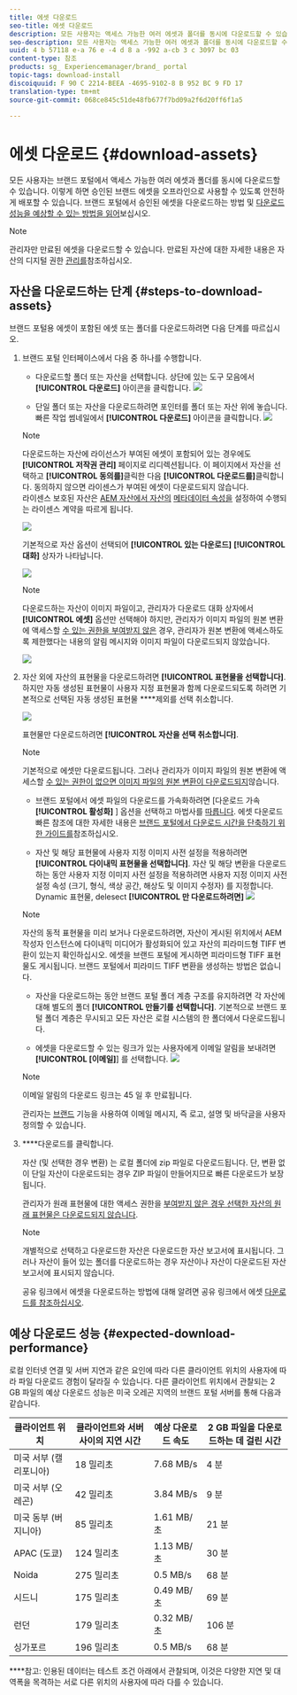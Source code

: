 ```yaml
---
title: 에셋 다운로드
seo-title: 에셋 다운로드
description: 모든 사용자는 액세스 가능한 여러 에셋과 폴더를 동시에 다운로드할 수 있습니다. 이렇게 하면 승인된 브랜드 에셋을 오프라인으로 사용할 수 있도록 안전하게 배포할 수 있습니다.
seo-description: 모든 사용자는 액세스 가능한 여러 에셋과 폴더를 동시에 다운로드할 수 있습니다. 이렇게 하면 승인된 브랜드 에셋을 오프라인으로 사용할 수 있도록 안전하게 배포할 수 있습니다.
uuid: 4 b 57118 e-a 76 e -4 d 8 a -992 a-cb 3 c 3097 bc 03
content-type: 참조
products: sg_ Experiencemanager/brand_ portal
topic-tags: download-install
discoiquuid: F 90 C 2214-BEEA -4695-9102-8 B 952 BC 9 FD 17
translation-type: tm+mt
source-git-commit: 068ce845c51de48fb677f7bd09a2f6d20ff6f1a5

---
```



# 에셋 다운로드 {#download-assets}

모든 사용자는 브랜드 포털에서 액세스 가능한 여러 에셋과 폴더를 동시에 다운로드할 수 있습니다. 이렇게 하면 승인된 브랜드 에셋을 오프라인으로 사용할 수 있도록 안전하게 배포할 수 있습니다. 브랜드 포털에서 승인된 에셋을 다운로드하는 방법 및 [다운로드 성능을 예상할 수 있는 방법을 읽어](../using/brand-portal-download-users.md#main-pars-header)보십시오.

>[!NOTE]
>
>관리자만 만료된 에셋을 다운로드할 수 있습니다. 만료된 자산에 대한 자세한 내용은 자산의 디지털 권한 [관리를](../using/manage-digital-rights-of-assets.md)참조하십시오.

## 자산을 다운로드하는 단계 {#steps-to-download-assets}

브랜드 포털용 에셋이 포함된 에셋 또는 폴더를 다운로드하려면 다음 단계를 따르십시오.

1. 브랜드 포털 인터페이스에서 다음 중 하나를 수행합니다.

   * 다운로드할 폴더 또는 자산을 선택합니다. 상단에 있는 도구 모음에서 **[!UICONTROL 다운로드]** 아이콘을 클릭합니다.
   ![](assets/downloadassets-1.png)

   * 단일 폴더 또는 자산을 다운로드하려면 포인터를 폴더 또는 자산 위에 놓습니다. 빠른 작업 썸네일에서 **[!UICONTROL 다운로드]** 아이콘을 클릭합니다.
   ![](assets/downloadsingleasset-1.png)

   >[!NOTE]
   >
   >다운로드하는 자산에 라이선스가 부여된 에셋이 포함되어 있는 경우에도 **[!UICONTROL 저작권 관리]** 페이지로 리디렉션됩니다. 이 페이지에서 자산을 선택하고 **[!UICONTROL 동의를]**&#x200B;클릭한 다음 **[!UICONTROL 다운로드를]**&#x200B;클릭합니다. 동의하지 않으면 라이센스가 부여된 에셋이 다운로드되지 않습니다.\
   >라이센스 보호된 자산은 [AEM 자산에서 자산의](https://helpx.adobe.com/experience-manager/6-5/assets/using/drm.html#DigitalRightsManagementinAssets) [메타데이터 속성을](https://helpx.adobe.com/experience-manager/6-5/assets/using/drm.html#DigitalRightsManagementinAssets) 설정하여 수행되는 라이센스 계약을 따르게 됩니다.

   ![](assets/licensed-asset-download-1.png)

   기본적으로 자산 옵션이 선택되어 **[!UICONTROL 있는 다운로드]** **[!UICONTROL 대화]** 상자가 나타납니다.

   ![](assets/donload-assets-dialog-1.png)

   >[!NOTE]
   >
   >다운로드하는 자산이 이미지 파일이고, 관리자가 다운로드 대화 상자에서 **[!UICONTROL 에셋]** 옵션만 선택해야 하지만, 관리자가 이미지 파일의 원본 변환에 액세스할 [수 있는 권한을 부여받지 않은](../using/brand-portal-adding-users.md#main-pars-procedure-202029708) 경우, 관리자가 원본 변환에 액세스하도록 제한했다는 내용의 알림 메시지와 이미지 파일이 다운로드되지 않았습니다.

   ![](assets/restrictaccess-note.png)

2. 자산 외에 자산의 표현물을 다운로드하려면 **[!UICONTROL 표현물을 선택합니다]**. 하지만 자동 생성된 표현물이 사용자 지정 표현물과 함께 다운로드되도록 하려면 기본적으로 선택된 자동 생성된 표현물 ****&#x200B;제외를 선택 취소합니다.

   ![](assets/exclude-auto-renditions.png)

   표현물만 다운로드하려면 **[!UICONTROL 자산을 선택 취소합니다]**.

   >[!NOTE]
   >
   >기본적으로 에셋만 다운로드됩니다. 그러나 관리자가 이미지 파일의 원본 변환에 액세스할 [수 있는 권한이 없으면 이미지 파일의 원본 변환이 다운로드되지](../using/brand-portal-adding-users.md#main-pars-procedure-202029708)않습니다.

   * 브랜드 포털에서 에셋 파일의 다운로드를 가속화하려면 [다운로드 가속 **[!UICONTROL 활성화]** ] 옵션을 선택하고 마법사를 [따릅니다](../using/accelerated-download.md#main-pars-header-405749062). 에셋 다운로드 빠른 참조에 대한 자세한 내용은 [브랜드 포털에서 다운로드 시간을 단축하기 위한 가이드를](../using/accelerated-download.md)참조하십시오.

   * 자산 및 해당 표현물에 [](../using/brand-portal-image-presets.md#applyimagepresetswhendownloadingimages)사용자 지정 이미지 사전 설정을 적용하려면 **[!UICONTROL 다이내믹 표현물을 선택합니다]**. 자산 및 해당 변환을 다운로드하는 동안 사용자 지정 이미지 사전 설정을 적용하려면 사용자 지정 이미지 사전 설정 속성 (크기, 형식, 색상 공간, 해상도 및 이미지 수정자) 를 지정합니다. Dynamic 표현물, delesect **[!UICONTROL 만 다운로드하려면]**
   ![](assets/dynamic-renditions.png)

   >[!NOTE]
   >
   >자산의 동적 표현물을 미리 보거나 다운로드하려면, 자산이 게시된 위치에서 AEM 작성자 인스턴스에 다이내믹 미디어가 활성화되어 있고 자산의 피라미드형 TIFF 변환이 있는지 확인하십시오. 에셋을 브랜드 포털에 게시하면 피라미드형 TIFF 표현물도 게시됩니다. 브랜드 포털에서 피라미드 TIFF 변환을 생성하는 방법은 없습니다.

   * 자산을 다운로드하는 동안 브랜드 포털 폴더 계층 구조를 유지하려면 각 자산에 대해 별도의 폴더 **[!UICONTROL 만들기를 선택합니다]**. 기본적으로 브랜드 포털 폴더 계층은 무시되고 모든 자산은 로컬 시스템의 한 폴더에서 다운로드됩니다.

   * 에셋을 다운로드할 수 있는 링크가 있는 사용자에게 이메일 알림을 보내려면 **[!UICONTROL [이메일]**] 를 선택합니다.
   ![](assets/download-link.png)

   >[!NOTE]
   >
   >이메일 알림의 다운로드 링크는 45 일 후 만료됩니다.
   >
   >관리자는 [브랜드](../using/brand-portal-branding.md) 기능을 사용하여 이메일 메시지, 즉 로고, 설명 및 바닥글을 사용자 정의할 수 있습니다.

3. ****&#x200B;다운로드를 클릭합니다.

   자산 (및 선택한 경우 변환) 는 로컬 폴더에 zip 파일로 다운로드됩니다. 단, 변환 없이 단일 자산이 다운로드되는 경우 ZIP 파일이 만들어지므로 빠른 다운로드가 보장됩니다.

   관리자가 원래 표현물에 대한 액세스 권한을 [부여받지 않은 경우 선택한 자산의 원래 표현물은 다운로드되지 않습니다](../using/brand-portal-adding-users.md#main-pars-procedure-202029708).

   >[!NOTE]
   >
   >개별적으로 선택하고 다운로드한 자산은 다운로드한 자산 보고서에 표시됩니다. 그러나 자산이 들어 있는 폴더를 다운로드하는 경우 자산이나 자산이 다운로드된 자산 보고서에 표시되지 않습니다.

   공유 링크에서 에셋을 다운로드하는 방법에 대해 알려면 공유 링크에서 에셋 [다운로드를 참조하십시오](../using/brand-portal-link-share.md#main-pars-header-1703469193).

## 예상 다운로드 성능 {#expected-download-performance}

로컬 인터넷 연결 및 서버 지연과 같은 요인에 따라 다른 클라이언트 위치의 사용자에 따라 파일 다운로드 경험이 달라질 수 있습니다. 다른 클라이언트 위치에서 관찰되는 2 GB 파일의 예상 다운로드 성능은 미국 오레곤 지역의 브랜드 포털 서버를 통해 다음과 같습니다.

| 클라이언트 위치 | 클라이언트와 서버 사이의 지연 시간 | 예상 다운로드 속도 | 2 GB 파일을 다운로드하는 데 걸린 시간 |
|-------------------------|-----------------------------------|-------------------------|------------------------------------|
| 미국 서부 (캘리포니아) | 18 밀리초 | 7.68 MB/s | 4 분 |
| 미국 서부 (오레곤) | 42 밀리초 | 3.84 MB/s | 9 분 |
| 미국 동부 (버지니아) | 85 밀리초 | 1.61 MB/초 | 21 분 |
| APAC (도쿄) | 124 밀리초 | 1.13 MB/초 | 30 분 |
| Noida | 275 밀리초 | 0.5 MB/s | 68 분 |
| 시드니 | 175 밀리초 | 0.49 MB/초 | 69 분 |
| 런던 | 179 밀리초 | 0.32 MB/초 | 106 분 |
| 싱가포르 | 196 밀리초 | 0.5 MB/s | 68 분 |

****&#x200B;참고: 인용된 데이터는 테스트 조건 아래에서 관찰되며, 이것은 다양한 지연 및 대역폭을 목격하는 서로 다른 위치의 사용자에 따라 다를 수 있습니다.
